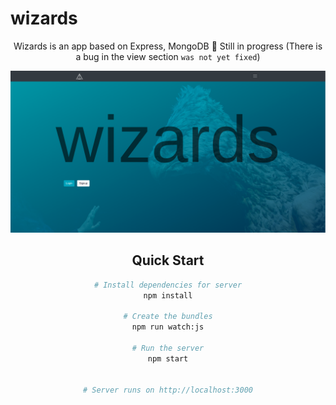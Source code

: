 # wizards

<div align="center">

Wizards is an app based on Express, MongoDB
🔧 Still in progress (There is a bug in the view section `was not yet fixed`)

![](/screenshot.png)

## Quick Start

```bash
# Install dependencies for server
npm install

# Create the bundles
npm run watch:js

# Run the server
npm start


# Server runs on http://localhost:3000
```

</div>
